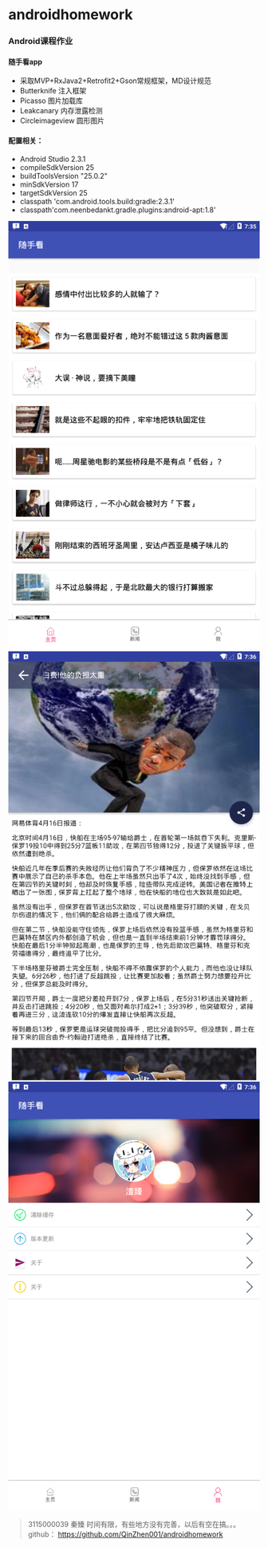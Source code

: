 # androidhomework
### Android课程作业
#### 随手看app
+ 采取MVP+RxJava2+Retrofit2+Gson常规框架，MD设计规范
+ Butterknife 注入框架
+ Picasso 图片加载库
+ Leakcanary 内存泄露检测
+ Circleimageview 圆形图片

#### 配置相关：
+ Android Studio 2.3.1
+ compileSdkVersion 25
+ buildToolsVersion "25.0.2" 
+ minSdkVersion 17
+ targetSdkVersion 25
+ classpath 'com.android.tools.build:gradle:2.3.1'
+ classpath'com.neenbedankt.gradle.plugins:android-apt:1.8'

![截图1](https://raw.githubusercontent.com/QinZhen001/androidhomework/master/screenshot/device-2017-04-16-153534.png)
![截图2](https://raw.githubusercontent.com/QinZhen001/androidhomework/master/screenshot/device-2017-04-16-153618.png)
![截图3](https://raw.githubusercontent.com/QinZhen001/androidhomework/master/screenshot/device-2017-04-16-153641.png)

>3115000039  秦臻
>时间有限，有些地方没有完善，以后有空在搞。。。
github： https://github.com/QinZhen001/androidhomework
  
 
 
 
